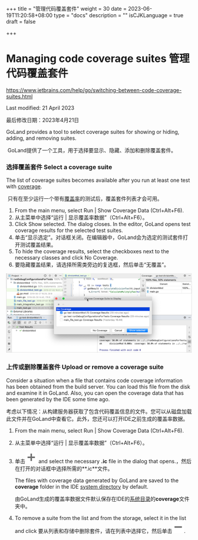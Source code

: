 +++
title = "管理代码覆盖套件"
weight = 30
date = 2023-06-19T11:20:58+08:00
type = "docs"
description = ""
isCJKLanguage = true
draft = false

+++
# Managing code coverage suites 管理代码覆盖套件﻿

https://www.jetbrains.com/help/go/switching-between-code-coverage-suites.html

Last modified: 21 April 2023

最后修改日期：2023年4月21日

GoLand provides a tool to select coverage suites for showing or hiding, adding, and removing suites.

​	GoLand提供了一个工具，用于选择要显示、隐藏、添加和删除覆盖套件。

### 选择覆盖套件 Select a coverage suite﻿

The list of coverage suites becomes available after you run at least one test with [coverage](https://www.jetbrains.com/help/go/running-test-with-coverage.html).

​	只有在至少运行一个带有[覆盖率](https://www.jetbrains.com/help/go/running-test-with-coverage.html)的测试后，覆盖套件列表才会可用。 

1. From the main menu, select Run | Show Coverage Data (Ctrl+Alt+F6).
2. 从主菜单中选择“运行 | 显示覆盖率数据”（Ctrl+Alt+F6）。
3. Click Show selected. The dialog closes. In the editor, GoLand opens test coverage results for the selected test suites.
4. 单击“显示选定”。对话框关闭。在编辑器中，GoLand会为选定的测试套件打开测试覆盖结果。
5. To hide the coverage results, select the checkboxes next to the necessary classes and click No Coverage.
6. 要隐藏覆盖结果，请选择所需类旁边的复选框，然后单击“无覆盖”。

![View code coverage results](ManagingCodeCoverageSuites_img/go_view_coverage_results.png)

### 上传或删除覆盖套件 Upload or remove a coverage suite﻿

Consider a situation when a file that contains code coverage information has been obtained from the build server. You can load this file from the disk and examine it in GoLand. Also, you can open the coverage data that has been generated by the IDE some time ago.

​	考虑以下情况：从构建服务器获取了包含代码覆盖信息的文件。您可以从磁盘加载此文件并在GoLand中查看它。此外，您还可以打开IDE之前生成的覆盖率数据。

1. From the main menu, select Run | Show Coverage Data (Ctrl+Alt+F6).

2. 从主菜单中选择“运行 | 显示覆盖率数据”（Ctrl+Alt+F6）。

3. 单击![the Add button](ManagingCodeCoverageSuites_img/app.general.add.svg) and select the necessary **.ic** file in the dialog that opens.，然后在打开的对话框中选择所需的**.ic**文件。

   The files with coverage data generated by GoLand are saved to the **coverage** folder in the IDE [system directory](https://www.jetbrains.com/help/go/directories-used-by-the-ide-to-store-settings-caches-plugins-and-logs.html#system-directory) by default.

   由GoLand生成的覆盖率数据文件默认保存在IDE的[系统目录](https://www.jetbrains.com/help/go/directories-used-by-the-ide-to-store-settings-caches-plugins-and-logs.html#system-directory)的**coverage**文件夹中。

4. To remove a suite from the list and from the storage, select it in the list and click 要从列表和存储中删除套件，请在列表中选择它，然后单击![the Delete button](ManagingCodeCoverageSuites_img/app.general.remove.svg).